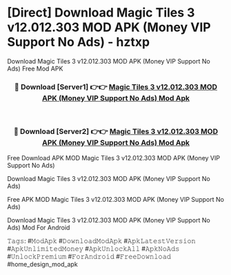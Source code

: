 # [Direct] Download Magic Tiles 3 v12.012.303 MOD APK (Money VIP Support No Ads) - hztxp
Download Magic Tiles 3 v12.012.303 MOD APK (Money VIP Support No Ads) Free Mod APK

<div align="center">
<h3>🔴 Download [Server1] 👉👉 <a href="https://apk-comot.site?title=Magic_Tiles_3_v12.012.303_MOD_APK_(Money_VIP_Support_No_Ads)">Magic Tiles 3 v12.012.303 MOD APK (Money VIP Support No Ads) Mod Apk</a></h3><br>

<h3>🔴 Download [Server2] 👉👉 <a href="https://apk-comot.site?title=Magic_Tiles_3_v12.012.303_MOD_APK_(Money_VIP_Support_No_Ads)">Magic Tiles 3 v12.012.303 MOD APK (Money VIP Support No Ads) Mod Apk</a></h3>
</div>


Free Download APK MOD Magic Tiles 3 v12.012.303 MOD APK (Money VIP Support No Ads)

Download Magic Tiles 3 v12.012.303 MOD APK (Money VIP Support No Ads) 

Free APK MOD Magic Tiles 3 v12.012.303 MOD APK (Money VIP Support No Ads) 

Download Magic Tiles 3 v12.012.303 MOD APK (Money VIP Support No Ads) Mod For Android

𝚃𝚊𝚐𝚜: #𝙼𝚘𝚍𝙰𝚙𝚔 #𝙳𝚘𝚠𝚗𝚕𝚘𝚊𝚍𝙼𝚘𝚍𝙰𝚙𝚔 #𝙰𝚙𝚔𝙻𝚊𝚝𝚎𝚜𝚝𝚅𝚎𝚛𝚜𝚒𝚘𝚗 #𝙰𝚙𝚔𝚄𝚗𝚕𝚒𝚖𝚒𝚝𝚎𝚍𝙼𝚘𝚗𝚎𝚢 #𝙰𝚙𝚔𝚄𝚗𝚕𝚘𝚌𝚔𝙰𝚕𝚕 #𝙰𝚙𝚔𝙽𝚘𝙰𝚍𝚜 #𝚄𝚗𝚕𝚘𝚌𝚔𝙿𝚛𝚎𝚖𝚒𝚞𝚖 #𝙵𝚘𝚛𝙰𝚗𝚍𝚛𝚘𝚒𝚍 #𝙵𝚛𝚎𝚎𝙳𝚘𝚠𝚗𝚕𝚘𝚊𝚍 #home_design_mod_apk